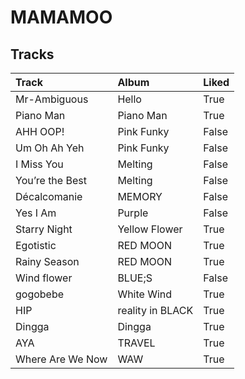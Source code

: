 # MAMAMOO

## Tracks

| Track            | Album            | Liked   |
|:-----------------|:-----------------|:--------|
| Mr-Ambiguous     | Hello            | True    |
| Piano Man        | Piano Man        | True    |
| AHH OOP!         | Pink Funky       | False   |
| Um Oh Ah Yeh     | Pink Funky       | False   |
| I Miss You       | Melting          | False   |
| You’re the Best  | Melting          | False   |
| Décalcomanie     | MEMORY           | False   |
| Yes I Am         | Purple           | False   |
| Starry Night     | Yellow Flower    | True    |
| Egotistic        | RED MOON         | True    |
| Rainy Season     | RED MOON         | True    |
| Wind flower      | BLUE;S           | False   |
| gogobebe         | White Wind       | True    |
| HIP              | reality in BLACK | True    |
| Dingga           | Dingga           | True    |
| AYA              | TRAVEL           | True    |
| Where Are We Now | WAW              | True    |